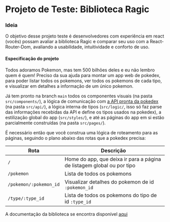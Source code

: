 # Projeto de Teste: Biblioteca Ragic

### Ideia
O objetivo desse projeto teste é desenvolvedores com experiência em react (vocês) possam avaliar a biblioteca Ragic e comparar seu uso com a React-Router-Dom, avaliando a usabilidade, intuitividade e conforto de uso.

#### Especificação do projeto

Todos adoramos Pokemon, mas tem 500 bilhões deles e eu não lembro quem é quem! Preciso da sua ajuda para montar um app web de pokedex, para poder listar todos os pokemons, ver todos os pokemons de cada tipo, e visualizar em detalhes a informação de um único pokemon.

Já tem pronto na branch `main` todos os componentes visuais (na pasta `src/components/`), a lógica de comunicação com [a API pronta da pokedex](https://pokeapi.co) (na pasta `src/api/`), a lógica interna de tipos (`src/logic/`, isso só faz parse das informações recebidas da API e define os tipos usados na pokedex), a estilização global do app (`src/styles/`), e até as páginas do app em si estão parcialmente construídas (na pasta `src/pages/`).

É necessário então que você construa uma lógica de roteamento para as páginas, seguindo o plano abaixo das rotas que a pokedex precisa:

| Rota                   | Descrição                                                              |
| ---------------------- | ---------------------------------------------------------------------- |
| `/`                    | Home do app, que deixa ir para a página de listagem global ou por tipo |
| `/pokemon`             | Lista de todos os pokemons                                             |
| `/pokemon/:pokemon_id` | Visualizar detalhes do pokemon de id `:pokemon_id`                     |
| `/type/:type_id`       | Lista de todos os pokemons do tipo de id `:type_id`                    |

A documentação da biblioteca se encontra disponível [aqui](https://www.npmjs.com/package/@ragic/ragiclib)
